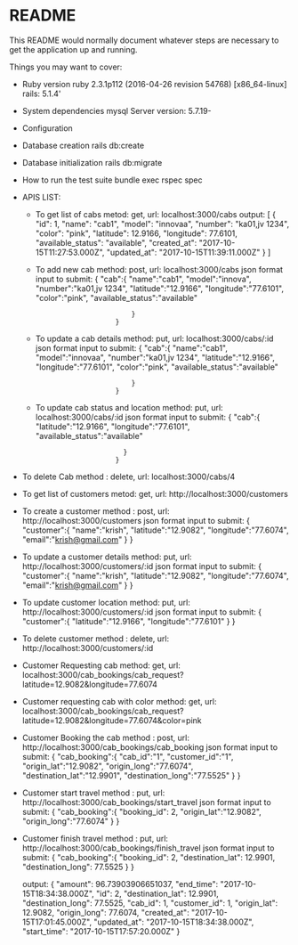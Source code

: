 # README

This README would normally document whatever steps are necessary to get the
application up and running.

Things you may want to cover:

* Ruby version
    ruby 2.3.1p112 (2016-04-26 revision 54768) [x86_64-linux]
    rails: 5.1.4'

* System dependencies
      mysql Server version: 5.7.19-
* Configuration

* Database creation
      rails db:create

* Database initialization
      rails db:migrate

* How to run the test suite
    bundle exec rspec spec

* APIS LIST:
  - To get list of cabs
    metod: get, url: localhost:3000/cabs
    output:
              [
                {
                    "id": 1,
                    "name": "cab1",
                    "model": "innovaa",
                    "number": "ka01,jv 1234",
                    "color": "pink",
                    "latitude": 12.9166,
                    "longitude": 77.6101,
                    "available_status": "available",
                    "created_at": "2017-10-15T11:27:53.000Z",
                    "updated_at": "2017-10-15T11:39:11.000Z"
                }
                ]
  - To add new cab
    method: post, url: localhost:3000/cabs
    json format input to submit: {
                            	"cab":{
                                  "name":"cab1",
                                  "model":"innova",
                                  "number":"ka01,jv 1234",
                                  "latitude":"12.9166",
                                  "longitude":"77.6101",
                                  "color":"pink",
                                  "available_status":"available"

                            	}
                            }

  - To update a cab details
    method: put, url: localhost:3000/cabs/:id
    json format input to submit: {
                            	"cab":{
                                  "name":"cab1",
                                  "model":"innovaa",
                                  "number":"ka01,jv 1234",
                                  "latitude":"12.9166",
                                  "longitude":"77.6101",
                                  "color":"pink",
                                  "available_status":"available"

                            	}
                            }
  - To update cab status and location
    method: put, url: localhost:3000/cabs/:id
    json format input to submit: {
                              "cab":{
                                  "latitude":"12.9166",
                                  "longitude":"77.6101",
                                  "available_status":"available"

                              }
                            }
 - To delete Cab
  method : delete, url: localhost:3000/cabs/4

  - To get list of customers
    metod: get, url: http://localhost:3000/customers
 - To create a customer
    method : post, url: http://localhost:3000/customers
      json format input to submit:
          {
          	"customer":{
          		"name":"krish",
          		"latitude":"12.9082",
          		"longitude":"77.6074",
          		"email":"krish@gmail.com"
          	}
          }
  - To update a customer details
    method: put, url: http://localhost:3000/customers/:id
    json format input to submit: {
                              "customer":{
                                "name":"krish",
                            		"latitude":"12.9082",
                            		"longitude":"77.6074",
                            		"email":"krish@gmail.com"
                              }
                            }
  - To update customer location
    method: put, url: http://localhost:3000/customers/:id
    json format input to submit: {
                              "customer":{
                                  "latitude":"12.9166",
                                  "longitude":"77.6101"
                              }
                            }
  - To delete customer
   method : delete, url: http://localhost:3000/customers/:id

 - Customer Requesting cab
    method: get, url: localhost:3000/cab_bookings/cab_request?latitude=12.9082&longitude=77.6074

 - Customer requesting cab with color
    method: get, url: localhost:3000/cab_bookings/cab_request?latitude=12.9082&longitude=77.6074&color=pink

 - Customer Booking the cab
    method : post, url: http://localhost:3000/cab_bookings/cab_booking
    json format input to submit:
    {
        "cab_booking":{
        "cab_id":"1",
        "customer_id":"1",
        "origin_lat":"12.9082",
        "origin_long":"77.6074",
        "destination_lat":"12.9901",
        "destination_long":"77.5525"
      }
    }


 - Customer start travel
    method : put, url: http://localhost:3000/cab_bookings/start_travel
    json format input to submit:
    {
    	"cab_booking":{
    	"booking_id": 2,
    	"origin_lat":"12.9082",
    	"origin_long":"77.6074"
	   }
   }

  - Customer finish travel
    method : put, url: http://localhost:3000/cab_bookings/finish_travel
    json format input to submit:
        {
      	"cab_booking":{
        	 "booking_id": 2,
      	   "destination_lat": 12.9901,
           "destination_long": 77.5525
      	}
      }

      output:
      {
          "amount": 96.73903906651037,
          "end_time": "2017-10-15T18:34:38.000Z",
          "id": 2,
          "destination_lat": 12.9901,
          "destination_long": 77.5525,
          "cab_id": 1,
          "customer_id": 1,
          "origin_lat": 12.9082,
          "origin_long": 77.6074,
          "created_at": "2017-10-15T17:01:45.000Z",
          "updated_at": "2017-10-15T18:34:38.000Z",
          "start_time": "2017-10-15T17:57:20.000Z"
        }

